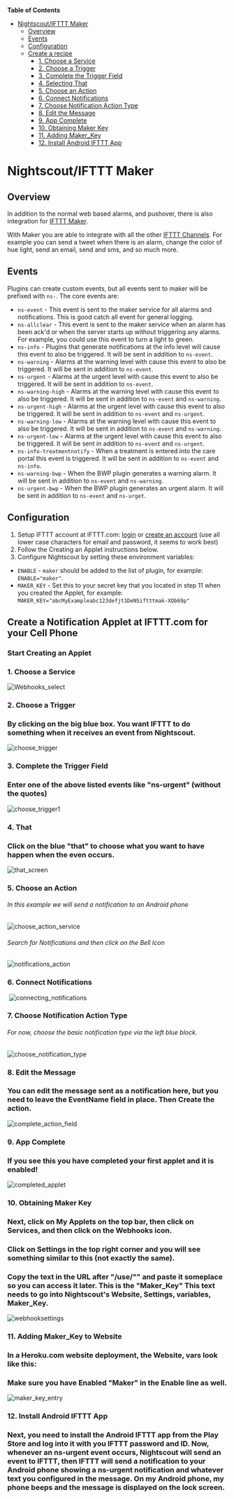 

**Table of Contents**

- [Nightscout/IFTTT Maker](#nightscoutifttt-maker)
  - [Overview](#overview)
  - [Events](#events)
  - [Configuration](#configuration)
  - [Create a recipe](#create-a-recipe)
    - [1. Choose a Service](#1.-Choose-a-Service)
    - [2. Choose a Trigger](#2.-Choose-a-Trigger)
    - [3. Complete the Trigger Field](#3.-Complete-the-Trigger-Field)
    - [4. Selecting That](#4.-That)
    - [5. Choose an Action](#5.-Choose-an-Action)
    - [6. Connect Notifications](#6.-Connect-Notifications)
    - [7. Choose Notification Action Type](#7.-Choose-Notification-Action-Type)
    - [8. Edit the Message](#8.-Edit-the-Message)
    - [9. App Complete](#9.-App-Complete)
    - [10. Obtaining Maker Key](#10.-Obtaining-Maker-Key)
    -  [11. Adding Maker_Key](#11.-Adding-Maker_Key-to-Website)
    -  [12. Install Android IFTTT App](#12.-Install-Android-IFTTT-App)



Nightscout/IFTTT Maker
======================================

## Overview

 In addition to the normal web based alarms, and pushover, there is also integration for [IFTTT Maker](https://ifttt.com/maker).

 With Maker you are able to integrate with all the other [IFTTT Channels](https://ifttt.com/channels).  For example you can send a tweet when there is an alarm, change the color of hue light, send an email, send and sms, and so much more.

## Events

 Plugins can create custom events, but all events sent to maker will be prefixed with `ns-`.  The core events are:

  * `ns-event` - This event is sent to the maker service for all alarms and notifications.  This is good catch all event for general logging.
  * `ns-allclear` - This event is sent to the maker service when an alarm has been ack'd or when the server starts up without triggering any alarms.  For example, you could use this event to turn a light to green.
  * `ns-info` - Plugins that generate notifications at the info level will cause this event to also be triggered.  It will be sent in addition to `ns-event`.
  * `ns-warning` - Alarms at the warning level with cause this event to also be triggered.  It will be sent in addition to `ns-event`.
  * `ns-urgent` - Alarms at the urgent level with cause this event to also be triggered.  It will be sent in addition to `ns-event`.
  * `ns-warning-high` - Alarms at the warning level with cause this event to also be triggered.  It will be sent in addition to `ns-event` and `ns-warning`.
  * `ns-urgent-high` - Alarms at the urgent level with cause this event to also be triggered.  It will be sent in addition to `ns-event` and `ns-urgent`.
  * `ns-warning-low` - Alarms at the warning level with cause this event to also be triggered.  It will be sent in addition to `ns-event` and `ns-warning`.
  * `ns-urgent-low` - Alarms at the urgent level with cause this event to also be triggered.  It will be sent in addition to `ns-event` and `ns-urgent`.
  * `ns-info-treatmentnotify` - When a treatment is entered into the care portal this event is triggered.  It will be sent in addition to `ns-event` and `ns-info`.
  * `ns-warning-bwp` - When the BWP plugin generates a warning alarm.  It will be sent in addition to `ns-event` and `ns-warning`.
  * `ns-urgent-bwp` - When the BWP plugin generates an urgent alarm.  It will be sent in addition to `ns-event` and `ns-urget`.

## Configuration

  1. Setup IFTTT account at IFTTT.com: [login](https://ifttt.com/login) or [create an account](https://ifttt.com/join)  (use all lower case characters for email and password, it seems to work best)
  2. Follow the Creating an Applet instructions below.
  3. Configure Nightscout by setting these environment variables:
  * `ENABLE` - `maker` should be added to the list of plugin, for example: `ENABLE="maker"`.
  * `MAKER_KEY` - Set this to your secret key that you located in step 11 when you created the Applet, for example: `MAKER_KEY="abcMyExampleabc123defjt1DeNSiftttmak-XQb69p"`



## Create a Notification Applet at IFTTT.com for your Cell Phone

### Start Creating an Applet

### 1. Choose a Service



![Webhooks_select](./maker-setup-images/Webhooks_select.jpg)



### 2. Choose a Trigger

### By clicking on the big blue box.   You want IFTTT to do something when it receives an event from Nightscout.

![choose_trigger](./maker-setup-images/choose_trigger.jpg)



### 3. Complete the Trigger Field

### Enter one of the above listed events like "ns-urgent" (without the quotes)

  ![choose_trigger1](./maker-setup-images/choose_trigger1.jpg)

  

### 4. That

### Click on the blue "that" to choose what you want to have happen when the even occurs.

  ![that_screen](./maker-setup-images/that_screen.jpg)

### 5. Choose an Action

###### In this example we will send a notification to an Android phone

  ![choose_action_service](./maker-setup-images/choose_action_service.jpg)





###### Search for Notifications and then click on the Bell Icon

![notifications_action](./maker-setup-images/notifications_action.jpg)



### 6. Connect Notifications

​    ![connecting_notifications](./maker-setup-images/connecting_notifications.jpg)





### 7. Choose Notification Action Type

###### For now, choose the basic notification type via the left blue block.

![choose_notification_type](./maker-setup-images/choose_notification_type.jpg)

### 8. Edit the Message

### You can edit the message sent as a notification here, but you need to leave the EventName field in place.  Then Create the action.

![complete_action_field](./maker-setup-images/complete_action_field.jpg)



### 9. App Complete

### If you see this you have completed your first applet and it is enabled! 

![completed_applet](./maker-setup-images/completed_applet.jpg)



### 10. Obtaining Maker Key

### Next, click on My Applets on the top bar, then click on Services, and then click on the Webhooks icon.  

### Click on Settings in the top right corner and you will see something similar to this (not exactly the same).   

### Copy the text in the URL after "/use/"" and paste it someplace so you can access it later.  This is the "Maker_Key"   This text needs to go into Nightscout's Website, Settings, variables, Maker_Key.

![webhooksettings](./maker-setup-images/webhooksettings.jpg)

  

### 11. Adding Maker_Key to Website

### In a Heroku.com website deployment, the Website, vars look like this:
### Make sure you have Enabled "Maker" in the Enable line as well.    

![maker_key_entry](./maker-setup-images/maker_key_entry.jpg)



### 12. Install Android IFTTT App

### Next, you need to install the Android IFTTT app from the Play Store and log into it with you IFTTT password and ID.   Now, whenever an ns-urgent event occurs, Nightscout will send an event to IFTTT, then IFTTT will send a notification to your Android phone showing a ns-urgent notification and whatever text you configured in the message.  On my Android phone, my phone beeps and the message is displayed on the lock screen.  



  
